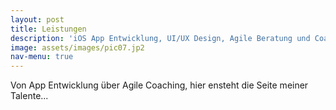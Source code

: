 ```yaml
---
layout: post
title: Leistungen
description: 'iOS App Entwicklung, UI/UX Design, Agile Beratung und Coaching, …'
image: assets/images/pic07.jp2
nav-menu: true
---
```


Von App Entwicklung über Agile Coaching, hier ensteht die Seite meiner Talente...
